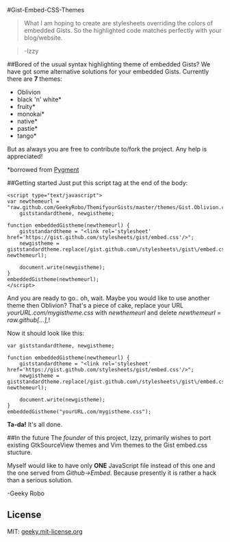#Gist-Embed-CSS-Themes
>What I am hoping to create are stylesheets overriding the colors of embedded Gists. So the highlighted code matches perfectly with your blog/website.

>-Izzy

##Bored of the usual syntax highlighting theme of embedded Gists?
We have got some alternative solutions for your embedded Gists. Currently there are **7** themes:

+	Oblivion
+	black 'n' white* 
+	fruity*
+	monokai*
+	native*
+	pastie*
+	tango*

But as always you are free to contribute to/fork the project. Any help is appreciated!

*borrowed from [Pygment](http://pygments.org/ "")

##Getting started
Just put this script tag at the end of the body:

	<script type="text/javascript">
	var newthemeurl = "raw.github.com/GeekyRobo/ThemifyourGists/master/themes/Gist.Oblivion.css",
    	giststandardtheme, newgistheme;

	function embeddedGistheme(newthemeurl) {
    	giststandardtheme = "<link rel='stylesheet' href='https://gist.github.com/stylesheets/gist/embed.css'/>";
    	newgistheme = giststandardtheme.replace(/gist.github.com\/stylesheets\/gist\/embed.css/g, newthemeurl);

    	document.write(newgistheme);
	}
	embeddedGistheme(newthemeurl);
	</script>
And you are ready to go.. oh, wait. Maybe you would like to use another theme then Oblivion? That's a piece of cake, replace your URL *yourURL.com/mygistheme.css* with *newthemeurl* and delete *newthemeurl = raw.github[…],*!

Now it should look like this:
	
	var giststandardtheme, newgistheme;

	function embeddedGistheme(newthemeurl) {
    	giststandardtheme = "<link rel='stylesheet' href='https://gist.github.com/stylesheets/gist/embed.css'/>";
    	newgistheme = giststandardtheme.replace(/gist.github.com\/stylesheets\/gist\/embed.css/g, newthemeurl);

    	document.write(newgistheme);
	}
	embeddedGistheme("yourURL.com/mygistheme.css");

**Ta-da!** It's all done.

##In the future
The *founder* of this project, Izzy, primarily wishes to port existing GtkSourceView themes and Vim themes to the Gist embed.css stucture.

Myself would like to have only **ONE** JavaScript file instead of this one and the one served from *Github->Embed*. Because presently it is rather a hack than a serious solution.

-Geeky Robo

## License
MIT: [geeky.mit-license.org](http://geeky.mit-license.org "")